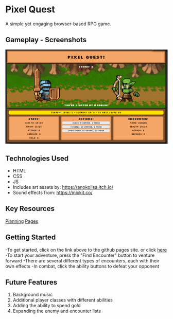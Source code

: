 # Pixel Quest

A simple yet engaging browser-based RPG game. 

## Gameplay - Screenshots

![screenshot](/assets/screenshot.png)

## Technologies Used

- HTML
- CSS
- JS
- Includes art assets by: https://anokolisa.itch.io/
- Sound effects from: https://mixkit.co/

## Key Resources

[Planning](/docs/planning.md)
[Pages](https://lsmith97.github.io/Pixel_Quest/)

## Getting Started

-To get started, click on the link above to the github pages site. or click [here](https://lsmith97.github.io/Pixel_Quest/)
-To start your adventure, press the "Find Encounter" button to venture forward
-There are several different types of encounters, each with their own effects
-In combat, click the ability buttons to defeat your opponent

## Future Features

1. Background music
2. Additional player classes with different abilities
3. Adding the ability to spend gold
4. Expanding the enemy and encounter lists
